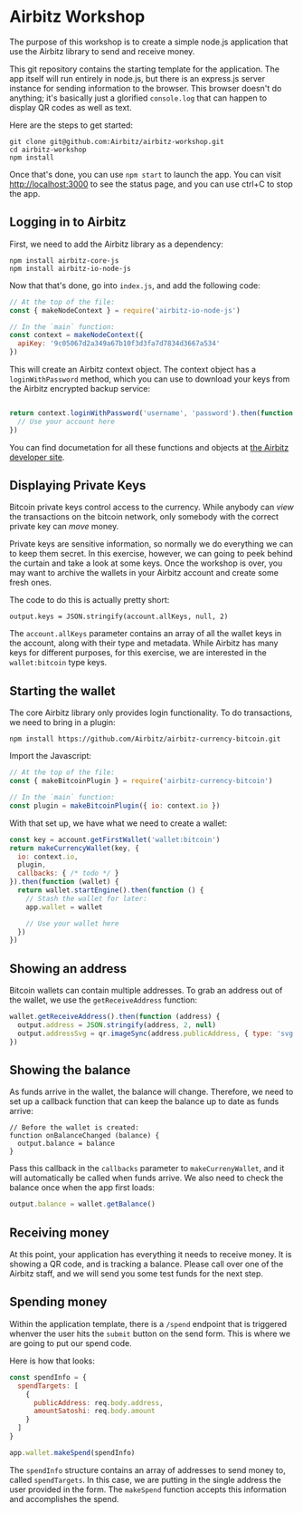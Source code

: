 # Airbitz Workshop

The purpose of this workshop is to create a simple node.js application that use the Airbitz library to send and receive money.

This git repository contains the starting template for the application. The app itself will run entirely in node.js, but there is an express.js server instance for sending information to the browser. This browser doesn't do anything; it's basically just a glorified `console.log` that can happen to display QR codes as well as text.

Here are the steps to get started:

```shell
git clone git@github.com:Airbitz/airbitz-workshop.git
cd airbitz-workshop
npm install
```

Once that's done, you can use `npm start` to launch the app. You can visit [http://localhost:3000](http://localhost:3000) to see the status page, and you can use ctrl+C to stop the app.

## Logging in to Airbitz

First, we need to add the Airbitz library as a dependency:

```shell
npm install airbitz-core-js
npm install airbitz-io-node-js
```

Now that that's done, go into `index.js`, and add the following code:

```javascript
// At the top of the file:
const { makeNodeContext } = require('airbitz-io-node-js')

// In the `main` function:
const context = makeNodeContext({
  apiKey: '9c05067d2a349a67b10f3d3fa7d7834d3667a534'
})
```

This will create an Airbitz context object. The context object has a `loginWithPassword` method, which you can use to download your keys from the Airbitz encrypted backup service:

```javascript

return context.loginWithPassword('username', 'password').then(function (account) {
  // Use your account here
})
```

You can find documetation for all these functions and objects at [the Airbitz developer site](https://developer.airbitz.co/javascript/#loginwithpassword).

## Displaying Private Keys

Bitcoin private keys control access to the currency. While anybody can *view* the transactions on the bitcoin network, only somebody with the correct private key can *move* money.

Private keys are sensitive information, so normally we do everything we can to keep them secret. In this exercise, however, we can going to peek behind the curtain and take a look at some keys. Once the workshop is over, you may want to archive the wallets in your Airbitz account and create some fresh ones.

The code to do this is actually pretty short:

```
output.keys = JSON.stringify(account.allKeys, null, 2)
```

The `account.allKeys` parameter contains an array of all the wallet keys in the account, along with their type and metadata. While Airbitz has many keys for different purposes, for this exercise, we are interested in the `wallet:bitcoin` type keys.

## Starting the wallet

The core Airbitz library only provides login functionality. To do transactions, we need to bring in a plugin:

```shell
npm install https://github.com/Airbitz/airbitz-currency-bitcoin.git
```

Import the Javascript:

```javascript
// At the top of the file:
const { makeBitcoinPlugin } = require('airbitz-currency-bitcoin')

// In the `main` function:
const plugin = makeBitcoinPlugin({ io: context.io })
```

With that set up, we have what we need to create a wallet:

```javascript
const key = account.getFirstWallet('wallet:bitcoin')
return makeCurrencyWallet(key, {
  io: context.io,
  plugin,
  callbacks: { /* todo */ }
}).then(function (wallet) {
  return wallet.startEngine().then(function () {
    // Stash the wallet for later:
    app.wallet = wallet

    // Use your wallet here
  })
})
```

## Showing an address

Bitcoin wallets can contain multiple addresses. To grab an address out of the wallet, we use the `getReceiveAddress` function:

```javascript
wallet.getReceiveAddress().then(function (address) {
  output.address = JSON.stringify(address, 2, null)
  output.addressSvg = qr.imageSync(address.publicAddress, { type: 'svg' })
})
```

## Showing the balance

As funds arrive in the wallet, the balance will change. Therefore, we need to set up a callback function that can keep the balance up to date as funds arrive:

```
// Before the wallet is created:
function onBalanceChanged (balance) {
  output.balance = balance
}
```

Pass this callback in the `callbacks` parameter to `makeCurrenyWallet`, and it will automatically be called when funds arrive. We also need to check the balance once when the app first loads:

```javascript
output.balance = wallet.getBalance()
```

## Receiving money

At this point, your application has everything it needs to receive money. It is showing a QR code, and is tracking a balance. Please call over one of the Airbitz staff, and we will send you some test funds for the next step.

## Spending money

Within the application template, there is a `/spend` endpoint that is triggered whenver the user hits the `submit` button on the send form. This is where we are going to put our spend code.

Here is how that looks:

```javascript
const spendInfo = {
  spendTargets: [
    {
      publicAddress: req.body.address,
      amountSatoshi: req.body.amount
    }
  ]
}

app.wallet.makeSpend(spendInfo)
```

The `spendInfo` structure contains an array of addresses to send money to, called `spendTargets`. In this case, we are putting in the single address the user provided in the form. The `makeSpend` function accepts this information and accomplishes the spend.
